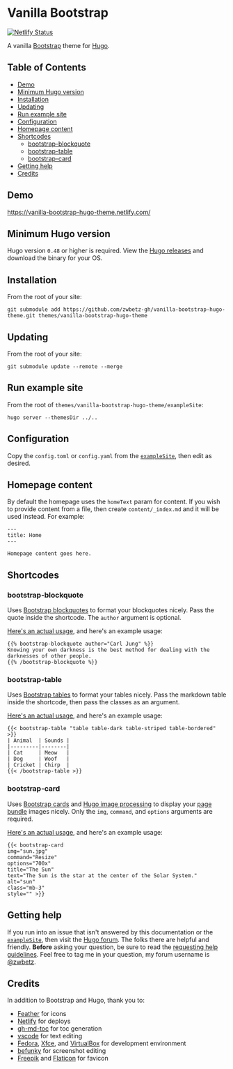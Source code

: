 # Vanilla Bootstrap

[![Netlify Status](https://api.netlify.com/api/v1/badges/c8f8a93c-33b9-48bc-b4d8-500c79b1b0ae/deploy-status)](https://app.netlify.com/sites/vanilla-bootstrap-hugo-theme/deploys)

A vanilla [Bootstrap](https://getbootstrap.com/) theme for [Hugo](https://gohugo.io/). 

## Table of Contents

* [Demo](#demo)
* [Minimum Hugo version](#minimum-hugo-version)
* [Installation](#installation)
* [Updating](#updating)
* [Run example site](#run-example-site)
* [Configuration](#configuration)
* [Homepage content](#homepage-content)
* [Shortcodes](#shortcodes)
    * [bootstrap-blockquote](#bootstrap-blockquote)
    * [bootstrap-table](#bootstrap-table)
    * [bootstrap-card](#bootstrap-card)
* [Getting help](#getting-help)
* [Credits](#credits)

## Demo

https://vanilla-bootstrap-hugo-theme.netlify.com/ 

## Minimum Hugo version

Hugo version `0.48` or higher is required. View the [Hugo releases](https://github.com/gohugoio/hugo/releases) and download the binary for your OS.

## Installation

From the root of your site:

```
git submodule add https://github.com/zwbetz-gh/vanilla-bootstrap-hugo-theme.git themes/vanilla-bootstrap-hugo-theme
```

## Updating

From the root of your site:

```
git submodule update --remote --merge
```

## Run example site

From the root of `themes/vanilla-bootstrap-hugo-theme/exampleSite`:

```
hugo server --themesDir ../..
```

## Configuration

Copy the `config.toml` or `config.yaml` from the [`exampleSite`](https://github.com/zwbetz-gh/vanilla-bootstrap-hugo-theme/tree/master/exampleSite), then edit as desired. 

## Homepage content

By default the homepage uses the `homeText` param for content. If you wish to provide content from a file, then create `content/_index.md` and it will be used instead. For example:

```
---
title: Home
---

Homepage content goes here. 
```

## Shortcodes

### bootstrap-blockquote

Uses [Bootstrap blockquotes](https://getbootstrap.com/docs/4.3/content/typography/#blockquotes) to format your blockquotes nicely. Pass the quote inside the shortcode. The `author` argument is optional.

[Here's an actual usage](https://raw.githubusercontent.com/zwbetz-gh/vanilla-bootstrap-hugo-theme/master/exampleSite/content/post/quotes-by-carl-jung.md), and here's an example usage:

```
{{% bootstrap-blockquote author="Carl Jung" %}}
Knowing your own darkness is the best method for dealing with the darknesses of other people.
{{% /bootstrap-blockquote %}}
```

### bootstrap-table

Uses [Bootstrap tables](https://getbootstrap.com/docs/4.3/content/tables/) to format your tables nicely. Pass the markdown table inside the shortcode, then pass the classes as an argument.

[Here's an actual usage](https://raw.githubusercontent.com/zwbetz-gh/vanilla-bootstrap-hugo-theme/master/exampleSite/content/post/style-a-markdown-table-with-bootstrap-classes-in-hugo.md), and here's an example usage:

```
{{< bootstrap-table "table table-dark table-striped table-bordered" >}}
| Animal  | Sounds |
|---------|--------|
| Cat     | Meow   |
| Dog     | Woof   |
| Cricket | Chirp  |
{{< /bootstrap-table >}}
```

### bootstrap-card

Uses [Bootstrap cards](https://getbootstrap.com/docs/4.3/components/card/) and [Hugo image processing](https://gohugo.io/content-management/image-processing/#readout) to display your [page bundle](https://gohugo.io/content-management/page-bundles/) images nicely. Only the `img`, `command`, and `options` arguments are required.

[Here's an actual usage](https://raw.githubusercontent.com/zwbetz-gh/vanilla-bootstrap-hugo-theme/master/exampleSite/content/post/nasa-images/index.md), and here's an example usage: 

```
{{< bootstrap-card 
img="sun.jpg" 
command="Resize" 
options="700x" 
title="The Sun"
text="The Sun is the star at the center of the Solar System."
alt="sun" 
class="mb-3" 
style="" >}}
```

## Getting help

If you run into an issue that isn't answered by this documentation or the [`exampleSite`](https://github.com/zwbetz-gh/vanilla-bootstrap-hugo-theme/tree/master/exampleSite), then visit the [Hugo forum](https://discourse.gohugo.io/). The folks there are helpful and friendly. **Before** asking your question, be sure to read the [requesting help guidelines](https://discourse.gohugo.io/t/requesting-help/9132). Feel free to tag me in your question, my forum username is [@zwbetz](https://discourse.gohugo.io/u/zwbetz/summary).

## Credits

In addition to Bootstrap and Hugo, thank you to:

* [Feather](https://feathericons.com/) for icons
* [Netlify](https://www.netlify.com/) for deploys
* [gh-md-toc](https://github.com/ekalinin/github-markdown-toc) for toc generation
* [vscode](https://code.visualstudio.com/) for text editing
* [Fedora](https://getfedora.org/), [Xfce](https://www.xfce.org/), and [VirtualBox](https://www.virtualbox.org/) for development environment
* [befunky](https://www.befunky.com/) for screenshot editing
* [Freepik](https://www.freepik.com/) and [Flaticon](https://www.flaticon.com/) for favicon
